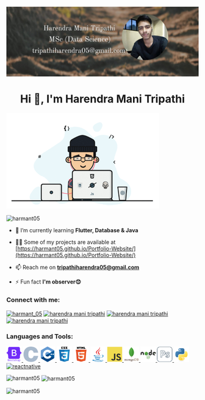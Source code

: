 ![logo](https://github.com/Harmant05/Harmant05/blob/main/HMT!.png)
<h1 align="center">Hi 👋, I'm Harendra Mani Tripathi</h1>

<img aign="right" alt="coding" width="400" src="ABCD.gif">

<p align="left"> <img src="https://komarev.com/ghpvc/?username=harmant05&label=Profile%20views&color=0e75b6&style=flat" alt="harmant05" /> </p>

- 🌱 I’m currently learning **Flutter, Database & Java**

- 👨‍💻 Some of my projects are available at [https://harmant05.github.io/Portfolio-Website/](https://harmant05.github.io/Portfolio-Website/)

- 📫 Reach me on **tripathiharendra05@gmail.com**

- ⚡ Fun fact **I'm observer😊**

<h3 align="left">Connect with me:</h3>
<p align="left">

<a href="https://twitter.com/harmant_05" target="blank">
  <img align="center" src="https://cdn.jsdelivr.net/gh/simple-icons/simple-icons/icons/x.svg" alt="harmant_05" height="30" width="30" /></a>
<a href="https://www.linkedin.com/in/harendra-mani-tripathi-56a541255?utm_source=share&utm_campaign=share_via&utm_content=profile&utm_medium=android_app" target="blank"><img align="center" src="https://raw.githubusercontent.com/rahuldkjain/github-profile-readme-generator/master/src/images/icons/Social/linked-in-alt.svg" alt="harendra mani tripathi" height="30" width="40" /></a>
<a href="https://www.facebook.com/share/16jUJDMUsJ/" target="blank"><img align="center" src="https://raw.githubusercontent.com/rahuldkjain/github-profile-readme-generator/master/src/images/icons/Social/facebook.svg" alt="harendra mani tripathi" height="30" width="40" /></a>
<a href="https://www.instagram.com/harmant_05/" target="blank"><img align="center" src="https://raw.githubusercontent.com/rahuldkjain/github-profile-readme-generator/master/src/images/icons/Social/instagram.svg" alt="harendra mani tripathi" height="30" width="40" /></a>
</p>

<h3 align="left">Languages and Tools:</h3>
<p align="left"> <a href="https://getbootstrap.com" target="_blank" rel="noreferrer"> <img src="https://raw.githubusercontent.com/devicons/devicon/master/icons/bootstrap/bootstrap-plain-wordmark.svg" alt="bootstrap" width="40" height="40"/> </a> <a href="https://www.cprogramming.com/" target="_blank" rel="noreferrer"> <img src="https://raw.githubusercontent.com/devicons/devicon/master/icons/c/c-original.svg" alt="c" width="40" height="40"/> </a> <a href="https://www.w3schools.com/cpp/" target="_blank" rel="noreferrer"> <img src="https://raw.githubusercontent.com/devicons/devicon/master/icons/cplusplus/cplusplus-original.svg" alt="cplusplus" width="40" height="40"/> </a> <a href="https://www.w3schools.com/css/" target="_blank" rel="noreferrer"> <img src="https://raw.githubusercontent.com/devicons/devicon/master/icons/css3/css3-original-wordmark.svg" alt="css3" width="40" height="40"/> </a> <a href="https://www.w3.org/html/" target="_blank" rel="noreferrer"> <img src="https://raw.githubusercontent.com/devicons/devicon/master/icons/html5/html5-original-wordmark.svg" alt="html5" width="40" height="40"/> </a> <a href="https://www.java.com" target="_blank" rel="noreferrer"> <img src="https://raw.githubusercontent.com/devicons/devicon/master/icons/java/java-original.svg" alt="java" width="40" height="40"/> </a> <a href="https://developer.mozilla.org/en-US/docs/Web/JavaScript" target="_blank" rel="noreferrer"> <img src="https://raw.githubusercontent.com/devicons/devicon/master/icons/javascript/javascript-original.svg" alt="javascript" width="40" height="40"/> </a> <a href="https://www.mongodb.com/" target="_blank" rel="noreferrer"> <img src="https://raw.githubusercontent.com/devicons/devicon/master/icons/mongodb/mongodb-original-wordmark.svg" alt="mongodb" width="40" height="40"/> </a> <a href="https://nodejs.org" target="_blank" rel="noreferrer"> <img src="https://raw.githubusercontent.com/devicons/devicon/master/icons/nodejs/nodejs-original-wordmark.svg" alt="nodejs" width="40" height="40"/> </a> <a href="https://www.photoshop.com/en" target="_blank" rel="noreferrer"> <img src="https://raw.githubusercontent.com/devicons/devicon/master/icons/photoshop/photoshop-line.svg" alt="photoshop" width="40" height="40"/> </a> <a href="https://www.python.org" target="_blank" rel="noreferrer"> <img src="https://raw.githubusercontent.com/devicons/devicon/master/icons/python/python-original.svg" alt="python" width="40" height="40"/> </a> <a href="https://reactnative.dev/" target="_blank" rel="noreferrer"> <img src="https://reactnative.dev/img/header_logo.svg" alt="reactnative" width="40" height="40"/> </a> </p>

<p><img align="left" src="https://github-readme-stats.vercel.app/api/top-langs?username=harmant05&show_icons=true&locale=en&layout=compact" alt="harmant05" /></p>

<p>&nbsp;<img align="center" src="https://github-readme-stats.vercel.app/api?username=harmant05&show_icons=true&locale=en" alt="harmant05" /></p>

<p><img align="center" src="https://github-readme-streak-stats.herokuapp.com/?user=harmant05" alt="harmant05" /></p>

